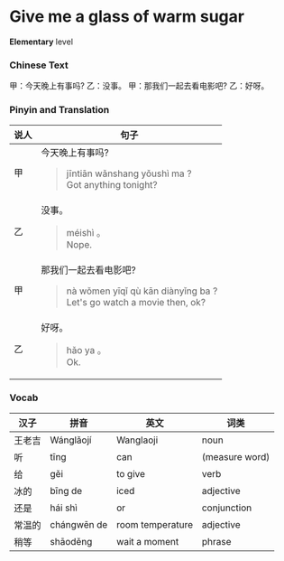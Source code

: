 # Give me a glass of warm sugar
**Elementary** level
### Chinese Text
甲：今天晚上有事吗?
乙：没事。
甲：那我们一起去看电影吧?
乙：好呀。

### Pinyin and Translation
|说人|句子|
|----|----|
|甲|今天晚上有事吗?<blockquote>jīntiān wǎnshang yǒushì ma ?<br />Got anything tonight?</blockquote>|
|乙|没事。<blockquote>méishì 。<br />Nope.</blockquote>|
|甲|那我们一起去看电影吧?<blockquote>nà wǒmen yīqǐ qù kān diànyǐng ba ?<br />Let's go watch a movie then, ok?</blockquote>|
|乙|好呀。<blockquote>hǎo ya 。<br />Ok.</blockquote>|
### Vocab
|汉子|拼音|英文|词类|
|----|----|----|----|
|王老吉|Wánglǎojí|Wanglaoji|noun|
|听|tīng|can|(measure word)|
|给|gěi|to give|verb|
|冰的|bīng de|iced|adjective|
|还是|hái shì|or|conjunction|
|常温的|chángwēn de|room temperature|adjective|
|稍等|shāoděng|wait a moment|phrase|